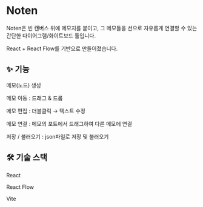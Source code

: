 # Noten

Noten은 빈 캔버스 위에 메모지를 붙이고, 그 메모들을 선으로 자유롭게 연결할 수 있는 간단한 다이어그램/화이트보드 툴입니다.

React + React Flow를 기반으로 만들어졌습니다.

## ✨ 기능

메모(노드) 생성

메모 이동 : 드래그 & 드롭

메모 편집 : 더블클릭 → 텍스트 수정

메모 연결 : 메모의 포트에서 드래그하여 다른 메모에 연결

저장 / 불러오기 : json파일로 저장 및 불러오기

## 🛠️ 기술 스택

React

React Flow

Vite